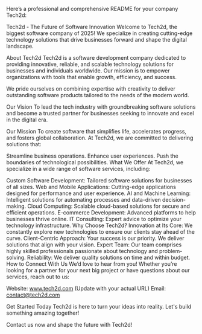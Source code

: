 
Here’s a professional and comprehensive README for your company Tech2d:

Tech2d - The Future of Software Innovation
Welcome to Tech2d, the biggest software company of 2025! We specialize in creating cutting-edge technology solutions that drive businesses forward and shape the digital landscape.

About Tech2d
Tech2d is a software development company dedicated to providing innovative, reliable, and scalable technology solutions for businesses and individuals worldwide. Our mission is to empower organizations with tools that enable growth, efficiency, and success.

We pride ourselves on combining expertise with creativity to deliver outstanding software products tailored to the needs of the modern world.

Our Vision
To lead the tech industry with groundbreaking software solutions and become a trusted partner for businesses seeking to innovate and excel in the digital era.

Our Mission
To create software that simplifies life, accelerates progress, and fosters global collaboration. At Tech2d, we are committed to delivering solutions that:

Streamline business operations.
Enhance user experiences.
Push the boundaries of technological possibilities.
What We Offer
At Tech2d, we specialize in a wide range of software services, including:

Custom Software Development: Tailored software solutions for businesses of all sizes.
Web and Mobile Applications: Cutting-edge applications designed for performance and user experience.
AI and Machine Learning: Intelligent solutions for automating processes and data-driven decision-making.
Cloud Computing: Scalable cloud-based solutions for secure and efficient operations.
E-commerce Development: Advanced platforms to help businesses thrive online.
IT Consulting: Expert advice to optimize your technology infrastructure.
Why Choose Tech2d?
Innovation at Its Core: We constantly explore new technologies to ensure our clients stay ahead of the curve.
Client-Centric Approach: Your success is our priority. We deliver solutions that align with your vision.
Expert Team: Our team comprises highly skilled professionals passionate about technology and problem-solving.
Reliability: We deliver quality solutions on time and within budget.
How to Connect With Us
We’d love to hear from you! Whether you’re looking for a partner for your next big project or have questions about our services, reach out to us:

Website: www.tech2d.com (Update with your actual URL)
Email: contact@tech2d.com

Get Started Today
Tech2d is here to turn your ideas into reality. Let's build something amazing together!

Contact us now and shape the future with Tech2d!
